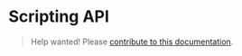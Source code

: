 # Scripting API

> Help wanted! Please [contribute to this documentation](https://github.com/jacebrowning/doorstop/edit/master/docs/api/scripting.md).
